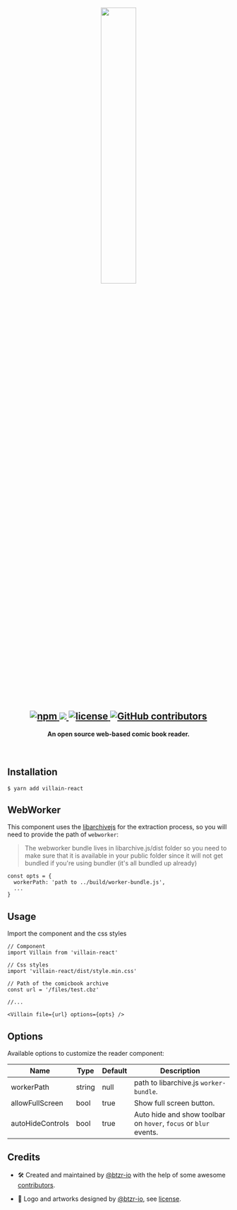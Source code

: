<h1 align=center>
 <img align=center width="40%" src="https://user-images.githubusercontent.com/14793624/59959492-854cd400-9475-11e9-9149-4d21baa5591c.png" />
</h1>

<h2 align=center>
  <a href="https://david-dm.org/btzr-io/Villain" title="dependencies status">
    <img alt="npm" src="https://img.shields.io/npm/v/villain-react">
  </a>
  <a href="https://david-dm.org/btzr-io/Villain" title="dependencies status">
    <img src="https://david-dm.org/btzr-io/Villain/status.svg"/>
  </a>
  <a href="https://github.com/btzr-io/Villain/blob/master/LICENSE">
    <img src="https://img.shields.io/github/license/btzr-io/Villain.svg" alt="license"  />
  </a>
  <a href="https://github.com/btzr-io/Villain/graphs/contributors">
    <img alt="GitHub contributors" src="https://img.shields.io/github/contributors/btzr-io/Villain.svg" alt="contributors">
  </a>
</h2>

<h4 align="center">
An open source web-based comic book reader.
</h4>

<br/>

## Installation

```SHELL
$ yarn add villain-react
```

## WebWorker

This component uses the [libarchivejs](https://github.com/nika-begiashvili/libarchivejs) for the extraction process,
so you will need to provide the path of `webworker`:

> The webworker bundle lives in libarchive.js/dist folder so you need to make sure that it is available in your public folder since it will not get bundled if you're using bundler (it's all bundled up already)


```JSX
const opts = {
  workerPath: 'path to ../build/worker-bundle.js',
  ...
}
```
## Usage

Import the component and the css styles

```JSX
// Component
import Villain from 'villain-react'

// Css styles
import 'villain-react/dist/style.min.css'

// Path of the comicbook archive
const url = '/files/test.cbz'

//...

<Villain file={url} options={opts} />
```

## Options

Available options to customize the reader component:

| Name | Type | Default | Description |
| --- | --- | --- | --- |
| workerPath | string | null | path to libarchive.js `worker-bundle`. |
| allowFullScreen | bool | true |  Show full screen button. |
| autoHideControls | bool | true | Auto hide and show toolbar on `hover`, `focus` or `blur` events. |

## Credits
- :hammer_and_wrench: Created and maintained by [@btzr-io](https://github.com/btzr-io) with the help of some awesome [contributors](https://github.com/btzr-io/Villain/graphs/contributors).

- :art: Logo and artworks designed by [@btzr-io](https://github.com/btzr-io), see [license](https://github.com/btzr-io/Villain/blob/master/ARTWORKS_LICENSE.md).
